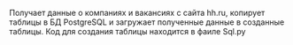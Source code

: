 Получает данные о компаниях и вакансиях с сайта hh.ru, копирует таблицы в БД PostgreSQL и загружает полученные данные в созданные таблицы.
Код для создания таблицы находится в фаиле Sql.py

